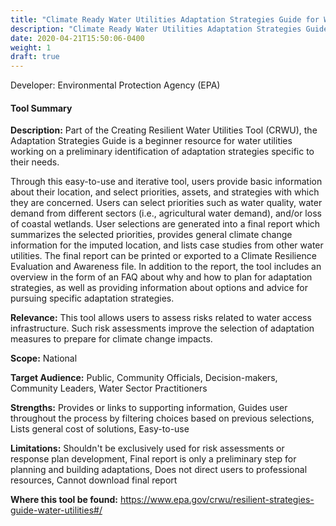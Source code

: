 ```yaml
---
title: "Climate Ready Water Utilities Adaptation Strategies Guide for Water Utilities"
description: "Climate Ready Water Utilities Adaptation Strategies Guide for Water Utilities"
date: 2020-04-21T15:50:06-0400
weight: 1
draft: true
---
```

Developer: Environmental Protection Agency (EPA)

#### Tool Summary
**Description:** Part of the Creating Resilient Water Utilities Tool (CRWU), the Adaptation Strategies Guide is a beginner resource for water utilities working on a preliminary identification of adaptation strategies specific to their needs. 

Through this easy-to-use and iterative tool, users provide basic information about their location, and select priorities, assets, and strategies with which they are concerned. Users can select priorities such as water quality, water demand from different sectors (i.e., agricultural water demand), and/or loss of coastal wetlands. User selections are generated into a final report which summarizes the selected priorities, provides general climate change information for the imputed location, and lists case studies from other water utilities. The final report can be printed or exported to a Climate Resilience Evaluation and Awareness file. In addition to the report, the tool includes an overview in the form of an FAQ about why and how to plan for adaptation strategies, as well as providing information about options and advice for pursuing specific adaptation strategies.

**Relevance:** This tool allows users to assess risks related to water access infrastructure. Such risk assessments improve the selection of adaptation measures to prepare for climate change impacts.

**Scope:** National

**Target Audience:** Public, Community Officials, Decision-makers, Community Leaders, Water Sector Practitioners

**Strengths:** Provides or links to supporting  information, Guides user throughout the process by filtering choices based on previous selections, Lists general cost of solutions, Easy-to-use

**Limitations:** Shouldn't be exclusively used for risk assessments or response plan development, Final report is only a preliminary step for planning and building adaptations, Does not direct users to professional resources, Cannot download final report

**Where this tool be found:** https://www.epa.gov/crwu/resilient-strategies-guide-water-utilities#/
